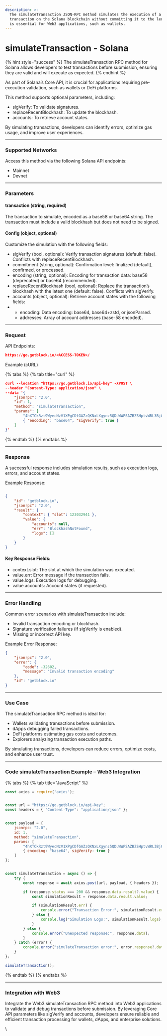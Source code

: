 ```yaml
---
description: >-
  The simulateTransaction JSON-RPC method simulates the execution of a
  transaction on the Solana blockchain without committing it to the ledger. This
  is essential for Web3 applications, such as wallets.
---
```


# simulateTransaction - Solana

{% hint style="success" %}
The simulateTransaction RPC method for Solana allows developers to test transactions before submission, ensuring they are valid and will execute as expected.
{% endhint %}

&#x20;As part of Solana’s Core API, it is crucial for applications requiring pre-execution validation, such as wallets or DeFi platforms.

This method supports optional parameters, including:

* sigVerify: To validate signatures.
* replaceRecentBlockhash: To update the blockhash.
* accounts: To retrieve account states.

By simulating transactions, developers can identify errors, optimize gas usage, and improve user experiences.

***

### Supported Networks

Access this method via the following Solana API endpoints:

* Mainnet
* Devnet

***

### Parameters

#### transaction (string, required)

The transaction to simulate, encoded as a base58 or base64 string. The transaction must include a valid blockhash but does not need to be signed.

#### Config (object, optional)

Customize the simulation with the following fields:

* sigVerify (bool, optional): Verify transaction signatures (default: false). Conflicts with replaceRecentBlockhash.
* commitment (string, optional): Confirmation level: finalized (default), confirmed, or processed.
* encoding (string, optional): Encoding for transaction data: base58 (deprecated) or base64 (recommended).
* replaceRecentBlockhash (bool, optional): Replace the transaction’s blockhash with the latest one (default: false). Conflicts with sigVerify.
* accounts (object, optional): Retrieve account states with the following fields:
*
  * encoding: Data encoding: base64, base64+zstd, or jsonParsed.
  * addresses: Array of account addresses (base-58 encoded).

***

### Request

API Endpoints:

```json
https://go.getblock.io/<ACCESS-TOKEN>/
```

Example (cURL)

{% tabs %}
{% tab title="curl" %}
```json
curl --location "https://go.getblock.io/api-key" -XPOST \
--header "Content-Type: application/json" \
--data '{
    "jsonrpc": "2.0",
    "id": 1,
    "method": "simulateTransaction",
    "params": [
        "4hXTCkRzt9WyecNzV1XPgCDfGAZzQKNxLXgynz5QDuWWPSAZBZSHptvWRL3BjCvzUXRdKvHL2b7yGrRQcWyaqsaBCncVG7BFggS8w9snUts67BSh3EqKpXLUm5UMHfD7ZBe9GhARjbNQMLJ1QD3Spr6oMTBU6EhdB4RD8CP2xUxr2u3d6fos36PD98XS6oX8TQjLpsMwncs5DAMiD4nNnR8NBfyghGCWvCVifVwvA8B8TJxE1aiyiv2L429BCWfyzAme5sZW8rDb14NeCQHhZbtNqfXhcp2tAnaAT",
        { "encoding": "base64", "sigVerify": true }
    ]
}'
```
{% endtab %}
{% endtabs %}

***

### Response

A successful response includes simulation results, such as execution logs, errors, and account states.

Example Response:

```json

{  
    "id": "getblock.io",  
    "jsonrpc": "2.0",  
    "result": {  
        "context": { "slot": 123032941 },  
        "value": {  
            "accounts": null,  
            "err": "BlockhashNotFound",  
            "logs": []  
        }  
    }  
}  
```

#### Key Response Fields:

* context.slot: The slot at which the simulation was executed.
* value.err: Error message if the transaction fails.
* value.logs: Execution logs for debugging.
* value.accounts: Account states (if requested).

***

### Error Handling

Common error scenarios with simulateTransaction include:

* Invalid transaction encoding or blockhash.
* Signature verification failures (if sigVerify is enabled).
* Missing or incorrect API key.

Example Error Response:

```json
{  
    "jsonrpc": "2.0",  
    "error": {  
        "code": -32602,  
        "message": "Invalid transaction encoding"  
    },  
    "id": "getblock.io"  
} 
```

***

### Use Case

The simulateTransaction RPC method is ideal for:

* Wallets validating transactions before submission.
* dApps debugging failed transactions.
* DeFi platforms estimating gas costs and outcomes.
* Explorers analyzing transaction execution paths.

By simulating transactions, developers can reduce errors, optimize costs, and enhance user trust.

***

### Code simulateTransaction Example  – Web3 Integration

{% tabs %}
{% tab title="JavaScript" %}
```javascript
const axios = require('axios');


const url = "https://go.getblock.io/api-key"; 
const headers = { "Content-Type": "application/json" };


const payload = {
    jsonrpc: "2.0",
    id: 1, 
    method: "simulateTransaction",
    params: [
        "4hXTCkRzt9WyecNzV1XPgCDfGAZzQKNxLXgynz5QDuWWPSAZBZSHptvWRL3BjCvzUXRdKvHL2b7yGrRQcWyaqsaBCncVG7BFggS8w9snUts67BSh3EqKpXLUm5UMHfD7ZBe9GhARjbNQMLJ1QD3Spr6oMTBU6EhdB4RD8CP2xUxr2u3d6fos36PD98XS6oX8TQjLpsMwncs5DAMiD4nNnR8NBfyghGCWvCVifVwvA8B8TJxE1aiyiv2L429BCWfyzAme5sZW8rDb14NeCQHhZbtNqfXhcp2tAnaAT",
        { encoding: "base64", sigVerify: true }
    ]
};


const simulateTransaction = async () => {
    try {
        const response = await axios.post(url, payload, { headers });

        if (response.status === 200 && response.data.result?.value) {
            const simulationResult = response.data.result.value;

            if (simulationResult.err) {
                console.error("Transaction Error:", simulationResult.err);
            } else {
                console.log("Simulation Logs:", simulationResult.logs);
            }
        } else {
            console.error("Unexpected response:", response.data);
        }
    } catch (error) {
        console.error("simulateTransaction error:", error.response?.data || error.message);
    }
};

simulateTransaction();

```
{% endtab %}
{% endtabs %}

***

### Integration with Web3

Integrate the Web3 simulateTransaction RPC method into Web3 applications to validate and debug transactions before submission. By leveraging Core API parameters like sigVerify and accounts, developers ensure reliable and efficient transaction processing for wallets, dApps, and enterprise solutions.

\

